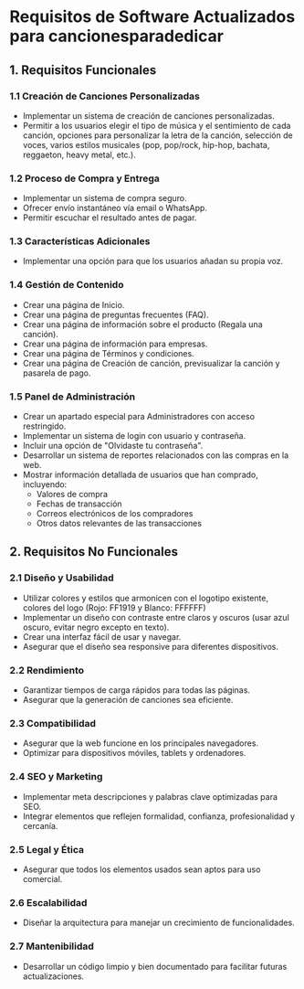 # Requisitos de Software Actualizados para cancionesparadedicar

## 1. Requisitos Funcionales

### 1.1 Creación de Canciones Personalizadas

- Implementar un sistema de creación de canciones personalizadas.
- Permitir a los usuarios elegir el tipo de música y el sentimiento de cada canción, opciones para personalizar la letra de la canción, selección de voces, varios estilos musicales (pop, pop/rock, hip-hop, bachata, reggaeton, heavy metal, etc.).

### 1.2 Proceso de Compra y Entrega

- Implementar un sistema de compra seguro.
- Ofrecer envío instantáneo vía email o WhatsApp.
- Permitir escuchar el resultado antes de pagar.

### 1.3 Características Adicionales

- Implementar una opción para que los usuarios añadan su propia voz.

### 1.4 Gestión de Contenido

- Crear una página de Inicio.
- Crear una página de preguntas frecuentes (FAQ).
- Crear una página de información sobre el producto (Regala una canción).
- Crear una página de información para empresas.
- Crear una página de Términos y condiciones.
- Crear una página de Creación de canción, previsualizar la canción y pasarela de pago.

### 1.5 Panel de Administración

- Crear un apartado especial para Administradores con acceso restringido.
- Implementar un sistema de login con usuario y contraseña.
- Incluir una opción de "Olvidaste tu contraseña".
- Desarrollar un sistema de reportes relacionados con las compras en la web.
- Mostrar información detallada de usuarios que han comprado, incluyendo:
  - Valores de compra
  - Fechas de transacción
  - Correos electrónicos de los compradores
  - Otros datos relevantes de las transacciones

## 2. Requisitos No Funcionales

### 2.1 Diseño y Usabilidad

- Utilizar colores y estilos que armonicen con el logotipo existente, colores del logo (Rojo: FF1919 y Blanco: FFFFFF)
- Implementar un diseño con contraste entre claros y oscuros (usar azul oscuro, evitar negro excepto en texto).
- Crear una interfaz fácil de usar y navegar.
- Asegurar que el diseño sea responsive para diferentes dispositivos.

### 2.2 Rendimiento

- Garantizar tiempos de carga rápidos para todas las páginas.
- Asegurar que la generación de canciones sea eficiente.

### 2.3 Compatibilidad

- Asegurar que la web funcione en los principales navegadores.
- Optimizar para dispositivos móviles, tablets y ordenadores.

### 2.4 SEO y Marketing

- Implementar meta descripciones y palabras clave optimizadas para SEO.
- Integrar elementos que reflejen formalidad, confianza, profesionalidad y cercanía.

### 2.5 Legal y Ética

- Asegurar que todos los elementos usados sean aptos para uso comercial.

### 2.6 Escalabilidad

- Diseñar la arquitectura para manejar un crecimiento de funcionalidades.

### 2.7 Mantenibilidad

- Desarrollar un código limpio y bien documentado para facilitar futuras actualizaciones.